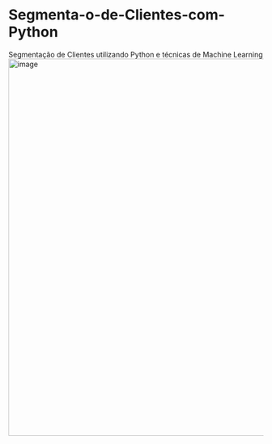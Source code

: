# Segmenta-o-de-Clientes-com-Python
Segmentação de Clientes utilizando Python e técnicas de Machine Learning 
<img width="1000" height="746" alt="image" src=1,2 />
